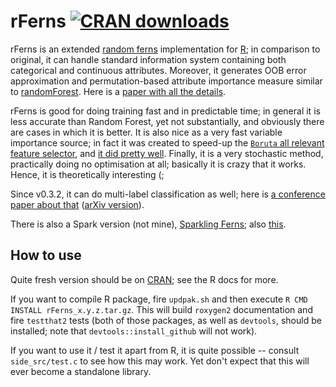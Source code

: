 # rFerns [![CRAN downloads](http://cranlogs.r-pkg.org/badges/rFerns)](http://cran.rstudio.com/web/packages/rFerns/index.html)

rFerns is an extended [random ferns](http://cvlab.epfl.ch/alumni/oezuysal/ferns.html) implementation for [R](http://r-project.org); in comparison to original, it can handle standard information system containing both categorical and continuous attributes. Moreover, it generates OOB error approximation and permutation-based attribute importance measure similar to [randomForest](http://www.stat.berkeley.edu/~breiman/RandomForests/cc_home.htm).
Here is a [paper with all the details](http://www.jstatsoft.org/article/view/v061i10).

rFerns is good for doing training fast and in predictable time; in general it is less accurate than Random Forest, yet not substantially, and obviously there are cases in which it is better.
It is also nice as a very fast variable importance source; in fact it was created to speed-up the [`Boruta` all relevant feature selector](https://m2.icm.edu.pl/boruta/), and [it did pretty well](http://www.biomedcentral.com/1471-2105/15/8/).
Finally, it is a very stochastic method, practically doing no optimisation at all; basically it is crazy that it works.
Hence, it is theoretically interesting (;

Since v0.3.2, it can do multi-label classification as well; here is [a conference paper about that](http://link.springer.com/chapter/10.1007/978-3-319-08326-1_22) ([arXiv version](http://arxiv.org/pdf/1403.7746)).

There is also a Spark version (not mine), [Sparkling Ferns](https://github.com/CeON/sparkling-ferns); also [this](https://spark-summit.org/eu-2015/events/sparkling-random-ferns-from-an-academic-paper-to-spark-packagesorg/).

How to use
---------

Quite fresh version should be on [CRAN](http://cran.r-project.org/web/packages/rFerns/index.html); see the R docs for more.

If you want to compile R package, fire `updpak.sh` and then execute `R CMD INSTALL rFerns_x.y.z.tar.gz`.
This will build `roxygen2` documentation and fire `testthat2` tests (both of those packages, as well as `devtools`, should be installed; note that `devtools::install_github` will not work).

If you want to use it / test it apart from R, it is quite possible -- consult `side_src/test.c` to see how this may work.
Yet don't expect that this will ever become a standalone library.
